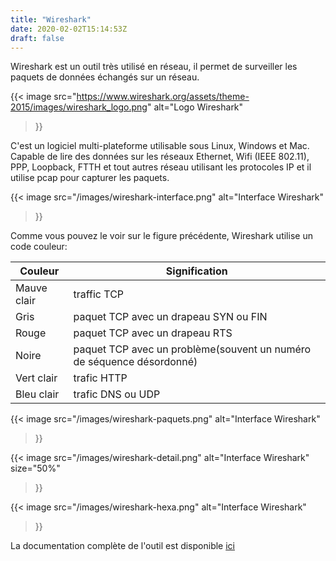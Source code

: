 ```yaml
---
title: "Wireshark"
date: 2020-02-02T15:14:53Z
draft: false
---
```


Wireshark est un outil très utilisé en réseau, il permet de surveiller les paquets de données échangés sur un réseau.


{{< image
  src="https://www.wireshark.org/assets/theme-2015/images/wireshark_logo.png"
  alt="Logo Wireshark"
>}}

C'est un logiciel multi-plateforme utilisable sous Linux, Windows et Mac. Capable de lire des données sur les réseaux Ethernet, Wifi (IEEE 802.11), PPP, Loopback, FTTH et tout autres réseau utilisant les protocoles IP et il utilise pcap pour capturer les paquets.

{{< image
  src="/images/wireshark-interface.png"
  alt="Interface Wireshark"
>}}

Comme vous pouvez le voir sur le figure précédente, Wireshark utilise un code couleur:

|Couleur     |Signification|
|------------|-------------|
|Mauve clair |traffic TCP  |
|Gris        |paquet TCP avec un drapeau SYN ou FIN|
|Rouge       |paquet TCP avec un drapeau RTS|
|Noire       |paquet TCP avec un problème(souvent un numéro de séquence désordonné)|
|Vert clair  |trafic HTTP  |
|Bleu clair  |trafic DNS ou UDP|



{{< image
  src="/images/wireshark-paquets.png"
  alt="Interface Wireshark"
>}}


{{< image
  src="/images/wireshark-detail.png"
  alt="Interface Wireshark"
  size="50%"
>}}


{{< image
  src="/images/wireshark-hexa.png"
  alt="Interface Wireshark"
>}}



La documentation complète de l'outil est disponible [ici](https://www.wireshark.org/docs/)
